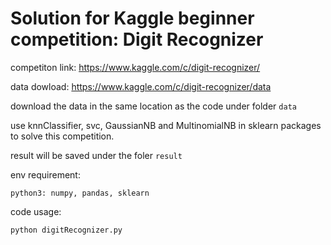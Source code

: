 # Solution for Kaggle beginner competition: Digit Recognizer 

competiton link: https://www.kaggle.com/c/digit-recognizer/

data dowload: https://www.kaggle.com/c/digit-recognizer/data

download the data in the same location as the code under folder ```data```

use knnClassifier, svc, GaussianNB and MultinomialNB in sklearn packages to solve this competition. 

result will be saved under the foler ```result```

env requirement: 
```
python3: numpy, pandas, sklearn
```
code usage: 
```
python digitRecognizer.py
```

